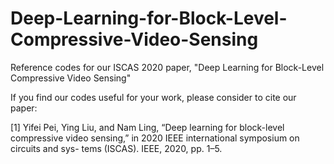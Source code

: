 # Deep-Learning-for-Block-Level-Compressive-Video-Sensing
Reference codes for our ISCAS 2020 paper, "Deep Learning for Block-Level Compressive Video Sensing"

If you find our codes useful for your work, please consider to cite our paper:

[1] Yifei Pei, Ying Liu, and Nam Ling, “Deep learning for block-level compressive
video sensing,” in 2020 IEEE international symposium on circuits and sys-
tems (ISCAS). IEEE, 2020, pp. 1–5. 
